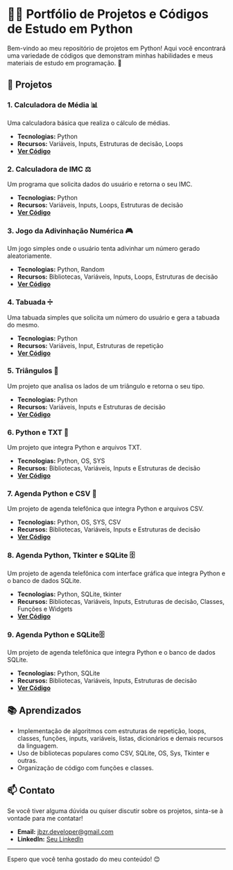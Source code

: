 # 👨‍💻 Portfólio de Projetos e Códigos de Estudo em Python

Bem-vindo ao meu repositório de projetos em Python! Aqui você encontrará uma variedade de códigos que demonstram minhas habilidades e meus materiais de estudo em programação. 🚀

## 📂 Projetos

### 1. **Calculadora de Média 📊**
Uma calculadora básica que realiza o cálculo de médias.

- **Tecnologias:** Python
- **Recursos:** Variáveis, Inputs, Estruturas de decisão, Loops
- **[Ver Código](Python/Calculadora_de_Media.py)**

### 2. **Calculadora de IMC ⚖️**
Um programa que solicita dados do usuário e retorna o seu IMC.

- **Tecnologias:** Python
- **Recursos:** Variáveis, Inputs, Loops, Estruturas de decisão
- **[Ver Código](Python/Calculadora_IMC.py)**

### 3. **Jogo da Adivinhação Numérica 🎮**
Um jogo simples onde o usuário tenta adivinhar um número gerado aleatoriamente.

- **Tecnologias:** Python, Random
- **Recursos:** Bibliotecas, Variáveis, Inputs, Loops, Estruturas de decisão
- **[Ver Código](Python/Jogo_adivinhacao_numerica.ipynb)**

### 4. **Tabuada ➗**
Uma tabuada simples que solicita um número do usuário e gera a tabuada do mesmo.

- **Tecnologias:** Python
- **Recursos:** Variáveis, Input, Estruturas de repetição
- **[Ver Código](Python/Tabuada.py)**

### 5. **Triângulos 🔺**
Um projeto que analisa os lados de um triângulo e retorna o seu tipo.

- **Tecnologias:** Python
- **Recursos:** Variáveis, Inputs e Estruturas de decisão
- **[Ver Código](Python/Triangulos.py)**

### 6. **Python e TXT 📄**
Um projeto que integra Python e arquivos TXT.

- **Tecnologias:** Python, OS, SYS
- **Recursos:** Bibliotecas, Variáveis, Inputs e Estruturas de decisão
- **[Ver Código](Python/Exemplo_Manipulacao_de_Arquivos_TXT.py)**

### 7. **Agenda Python e CSV 📖**
Um projeto de agenda telefônica que integra Python e arquivos CSV.

- **Tecnologias:** Python, OS, SYS, CSV
- **Recursos:** Bibliotecas, Variáveis, Inputs e Estruturas de decisão
- **[Ver Código](Agenda_Telefonica_Python_e_CSV.py)**

### 8. **Agenda Python, Tkinter e SQLite 🗄️**
Um projeto de agenda telefônica com interface gráfica que integra Python e o banco de dados SQLite.

- **Tecnologias:** Python, SQLite, tkinter
- **Recursos:** Bibliotecas, Variáveis, Inputs, Estruturas de decisão, Classes, Funções e Widgets
- **[Ver Código](Agenda_Python_SQLite_e_Tkinter.py)**

### 9. **Agenda Python e SQLite🗄️**
Um projeto de agenda telefônica que integra Python e o banco de dados SQLite.

- **Tecnologias:** Python, SQLite
- **Recursos:** Bibliotecas, Variáveis, Inputs, Estruturas de decisão
- **[Ver Código](Agenda_Telefonica_Python_e_SQLite.py)**

## 📚 Aprendizados
- Implementação de algoritmos com estruturas de repetição, loops, classes, funções, inputs, variáveis, listas, dicionários e demais recursos da linguagem.
- Uso de bibliotecas populares como CSV, SQLite, OS, Sys, Tkinter e outras.
- Organização de código com funções e classes.

## 📫 Contato
Se você tiver alguma dúvida ou quiser discutir sobre os projetos, sinta-se à vontade para me contatar!

- **Email:** jbzr.developer@gmail.com
- **LinkedIn:** [Seu LinkedIn](https://www.linkedin.com/in/janderson-vale-8088a61aa)

---

Espero que você tenha gostado do meu conteúdo! 😊

